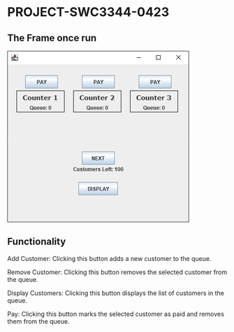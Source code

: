 # PROJECT-SWC3344-0423
## The Frame once run
![alt text](image/ss1.png "Title")

## Functionality
Add Customer: Clicking this button adds a new customer to the queue.

Remove Customer: Clicking this button removes the selected customer from the queue.

Display Customers: Clicking this button displays the list of customers in the queue.

Pay: Clicking this button marks the selected customer as paid and removes them from the queue.
